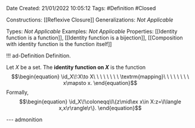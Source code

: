 <br />
<br />

Date Created: 21/01/2022 10:05:12
Tags: #Definition #Closed 

Constructions: [[Reflexive Closure]]
Generalizations: _Not Applicable_

Types: _Not Applicable_
Examples: _Not Applicable_ 
Properties: [[Identity function is a function]], [[Identity function is a bijection]], [[Composition with identity function is the function itself]]

!!! ad-Definition Definition.

Let $X$ be a set. The **identity function on $X$** is the function
$$\begin{equation}
    \id_X\!:X\to X\ \ \ \ \ \ \ \ \textrm{mapping}\ \ \ \ \ \ \ \ x\mapsto x.
\end{equation}$$
Formally,
$$\begin{equation}
    \id_X\!\coloneqq\l\{z\mid\ex x\in X:z=\l\langle x,x\r\rangle\r\}.
\end{equation}$$

--- admonition
